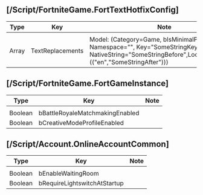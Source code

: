 ## [/Script/FortniteGame.FortTextHotfixConfig]
| Type | Key | Note |
| - | - | - |
| | | |
| Array | TextReplacements | Model: (Category=Game, bIsMinimalPatch=True, Namespace="", Key="SomeStringKey", NativeString="SomeStringBefore",LocalizedStrings=(("en","SomeStringAfter"))) |



## [/Script/FortniteGame.FortGameInstance]

| Type | Key | Note |
| - | - | - |
| | | |
| Boolean | bBattleRoyaleMatchmakingEnabled | |
| Boolean | bCreativeModeProfileEnabled | |



## [/Script/Account.OnlineAccountCommon]

| Type | Key | Note |
| - | - | - |
| | | |
| Boolean | bEnableWaitingRoom | |
| Boolean | bRequireLightswitchAtStartup | |